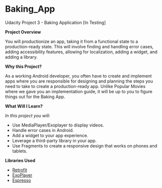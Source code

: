 # Baking_App

Udacity Project 3 - Baking Application [In Testing]









**Project Overview**

You will productionize an app, taking it from a functional state to a production-ready state. This will involve finding and handling error cases, adding accessibility features, allowing for localization, adding a widget, and adding a library.

**Why this Project?**

As a working Android developer, you often have to create and implement apps where you are responsible for designing and planning the steps you need to take to create a production-ready app. Unlike Popular Movies where we gave you an implementation guide, it will be up to you to figure things out for the Baking App.

**What Will I Learn?**

*In this project you will:*

* Use MediaPlayer/Exoplayer to display videos.
* Handle error cases in Android.
* Add a widget to your app experience.
* Leverage a third-party library in your app.
* Use Fragments to create a responsive design that works on phones and tablets.



**Libraries Used**

* [Retrofit](https://github.com/square/retrofit) 
* [ExoPlayer](https://github.com/google/ExoPlayer)  
* [Espresso](https://developer.android.com/training/testing/espresso/index.html) 


